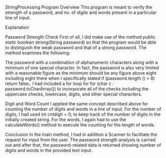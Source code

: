 StringProcessing Program Overview This program is meant to verify the strength of a password, and no. of digits and words present in a particular line of input.

Explanation

Password Strength Check First of all, I did make use of the method public static boolean strong(String password) so that the program would be able to distinguish the weak password and that of a strong password. The method examines the following:

The password with a combination of alphanumeric characters along with a minimum of one special character. In fact, the password is also very limited with a reasonable figure as the minimum should be any figure above eight including eight there when I specifically stated if (password.length () < 8) return false;. I had included a for loop for for (char c : password.toCharArray()) to incorporate all of the checks including the uppercase checks, lowercase, digits, and other special characters.

Digit and Word Count I applied the same concept described above for counting the number of digits and words in a line of input. For the number of digits, I had used int cntdigit = 0; to keep track of the number of digits in the initially created string. For the words, I again had to use the calculateWords() method to execute the counting for the length of words.

Conclusion In the main method, I had in addition a Scanner to facilitate the request for input from the user. The password strength analysis is carried out and after that, the password-related data is returned showing number of digits and words in the provided text input.
